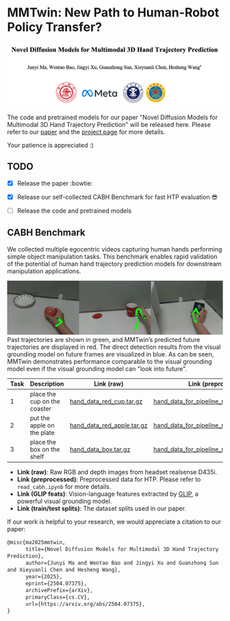 # MMTwin: New Path to Human-Robot Policy Transfer?

<img src="https://github.com/IRMVLab/MMTwin/blob/main/docs/title_page.png" />

The code and pretrained models for our paper "Novel Diffusion Models for Multimodal 3D Hand Trajectory Prediction" will be released here. Please refer to our [paper](https://arxiv.org/abs/2504.07375) and the [project page](https://irmvlab.github.io/mmtwin.github.io) for more details.

Your patience is appreciated :)


## TODO
- [x] Release the paper  :bowtie:
- [x] Release our self-collected CABH Benchmark for fast HTP evaluation :sunglasses:	
- [ ] Release the code and pretrained models


## CABH Benchmark

We collected multiple egocentric videos capturing human hands performing simple object manipulation tasks. This benchmark enables rapid validation of the potential of human hand trajectory prediction models for downstream manipulation applications.​​

![](https://github.com/IRMVLab/MMTwin/blob/main/docs/pred_combined.gif)
Past trajectories are shown in green, and MMTwin’s predicted future trajectories are displayed in red. The direct detection results from the visual grounding model on future frames are visualized in blue. As can be seen, MMTwin demonstrates performance comparable to the visual grounding model even if the visual grounding model can "look into future".


| Task | Description | Link (raw) | Link (preprocessed) | Link (GLIP feats) | Link (train/test splits) |
|----------|----------|----------|----------|----------|----------|
|    1     |    place the cup on the coaster     |    [hand_data_red_cup.tar.gz](https://pan.sjtu.edu.cn/web/share/921173eaddd9f64c609b78bcd0314174)  |  [hand_data_for_pipeline_mask_redcup.tar.gz](https://pan.sjtu.edu.cn/web/share/56557c9526a9c2faa37150e8eeb1bca3)   | [glip_feats_redcup.tar.gz](https://pan.sjtu.edu.cn/web/share/1cef4958eea97fe41c889111095c18d5)  |  [train_split.txt](https://pan.sjtu.edu.cn/web/share/f9fa399422307f7b3e32bed2f534c8ff)/[test_split.txt](https://pan.sjtu.edu.cn/web/share/548b44a2fbfc0795020d7e51d8b52aa6)    |
|    2     |    put the apple on the plate     |    [hand_data_red_apple.tar.gz](https://pan.sjtu.edu.cn/web/share/ff0e36b5db1e0192d64d5cbfb5597b5c)    |  [hand_data_for_pipeline_mask_redapple.tar.gz](https://pan.sjtu.edu.cn/web/share/064b9fe4e5acaca3408e1293a27eae35)   | [glip_feats_redapple.tar.gz](https://pan.sjtu.edu.cn/web/share/eba393250a4c960a46cb566aaa88c10c)   | [train_split.txt](https://pan.sjtu.edu.cn/web/share/51236f59c34741084eef0e13378ca6ce)/[test_split.txt](https://pan.sjtu.edu.cn/web/share/8eeca488c3212e210b1be65ca25fd128)   |
|    3     |    place the box on the shelf     |    [hand_data_box.tar.gz](https://pan.sjtu.edu.cn/web/share/898718217ac4b8f0640578e38f04b8d2)     |  [hand_data_for_pipeline_mask_box.tar.gz](https://pan.sjtu.edu.cn/web/share/56cacb8a5a65dd71dd6cf304bc6e3f19)   |  [glip_feats_box.tar.gz](https://pan.sjtu.edu.cn/web/share/13b67a41937e61f8048a2a805290834f)  | [train_split.txt](https://pan.sjtu.edu.cn/web/share/338844753b5023ff588f68030226eef9)/[test_split.txt](https://pan.sjtu.edu.cn/web/share/7bcd035fbbb4cff348ab9cbe5d59114f)  |



* **Link (raw)**: Raw RGB and depth images from headset realsense D435i.
* **Link (preprocessed)**: Preprocessed data for HTP. Please refer to `read_cabh.ipynb` for more details.
* **Link (GLIP feats)**: Vision-language features extracted by [GLIP](https://github.com/microsoft/GLIP), a powerful visual grounding model.
* **Link (train/test splits)**: The dataset splits used in our paper.

If our work is helpful to your research, we would appreciate a citation to our paper:

```
@misc{ma2025mmtwin,
      title={Novel Diffusion Models for Multimodal 3D Hand Trajectory Prediction}, 
      author={Junyi Ma and Wentao Bao and Jingyi Xu and Guanzhong Sun and Xieyuanli Chen and Hesheng Wang},
      year={2025},
      eprint={2504.07375},
      archivePrefix={arXiv},
      primaryClass={cs.CV},
      url={https://arxiv.org/abs/2504.07375}, 
}
```

